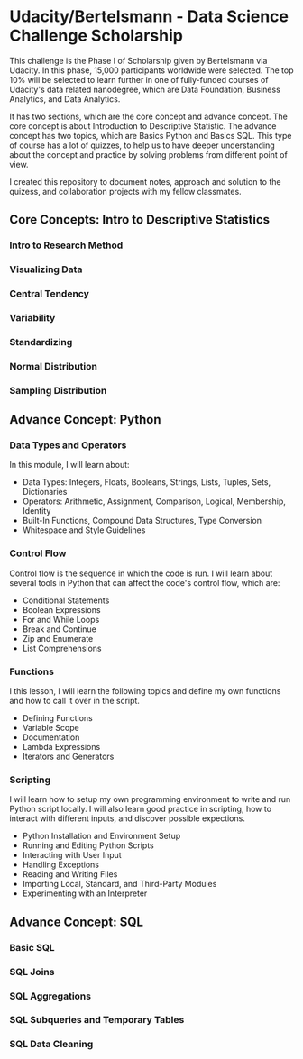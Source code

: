 # Udacity/Bertelsmann - Data Science Challenge Scholarship
This challenge is the Phase I of Scholarship given by Bertelsmann via Udacity. In this phase, 15,000 participants worldwide were selected. The top 10% will be selected to learn further in one of fully-funded courses of Udacity's data related nanodegree, which are Data Foundation, Business Analytics, and Data Analytics.

It has two sections, which are the core concept and advance concept. The core concept is about Introduction to Descriptive Statistic. The advance concept has two topics, which are Basics Python and Basics SQL. This type of course has a lot of quizzes, to help us to have deeper understanding about the concept and practice by solving problems from different point of view.

I created this repository to document notes, approach and solution to the quizess, and collaboration projects with my fellow classmates. 

## Core Concepts: Intro to Descriptive Statistics
### Intro to Research Method
### Visualizing Data
### Central Tendency
### Variability
### Standardizing
### Normal Distribution
### Sampling Distribution

## Advance Concept: Python

### Data Types and Operators
In this module, I will learn about:
- Data Types: Integers, Floats, Booleans, Strings, Lists, Tuples, Sets, Dictionaries
- Operators: Arithmetic, Assignment, Comparison, Logical, Membership, Identity
- Built-In Functions, Compound Data Structures, Type Conversion
- Whitespace and Style Guidelines

### Control Flow
Control flow is the sequence in which the code is run. I will learn about several tools in Python that can affect the code's control flow, which are:
- Conditional Statements
- Boolean Expressions
- For and While Loops
- Break and Continue
- Zip and Enumerate
- List Comprehensions

### Functions
I this lesson, I will learn the following topics and define my own functions and how to call it over in the script. 
- Defining Functions
- Variable Scope
- Documentation
- Lambda Expressions
- Iterators and Generators

### Scripting
I will learn how to setup my own programming environment to write and run Python script locally. I will also learn good practice in scripting, how to interact with different inputs, and discover possible expections.
- Python Installation and Environment Setup
- Running and Editing Python Scripts
- Interacting with User Input
- Handling Exceptions
- Reading and Writing Files
- Importing Local, Standard, and Third-Party Modules
- Experimenting with an Interpreter


## Advance Concept: SQL

### Basic SQL
### SQL Joins
### SQL Aggregations
### SQL Subqueries and Temporary Tables
### SQL Data Cleaning

